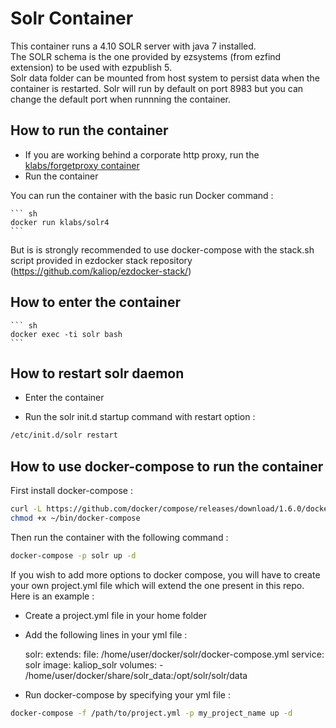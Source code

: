 Solr Container
=========

This container runs a 4.10 SOLR server with java 7 installed.  
The SOLR schema is the one provided by ezsystems (from ezfind extension) to be used with ezpublish 5.  
Solr data folder can be mounted from host system to persist data when the container is restarted.
Solr will run by default on port 8983 but you can change the default port when runnning the container.

How to run the container
--------------------------------

* If you are working behind a corporate http proxy, run the [klabs/forgetproxy container](https://registry.hub.docker.com/u/klabs/forgetproxy/)
* Run the container

You can run the container with the basic run Docker command :


	``` sh
    docker run klabs/solr4
    ```

 But is is strongly recommended to use docker-compose with the stack.sh script provided in ezdocker stack repository (https://github.com/kaliop/ezdocker-stack/)

How to enter the container
--------------------------------


	``` sh
	docker exec -ti solr bash
	```

How to restart solr daemon
--------------------------------

* Enter the container

* Run the solr init.d startup command with restart option :

``` sh
/etc/init.d/solr restart
```

How to use docker-compose to run the container
--------------------------------

First install docker-compose :

``` sh
curl -L https://github.com/docker/compose/releases/download/1.6.0/docker-compose-`uname -s`-`uname -m` > ~/bin/docker-compose
chmod +x ~/bin/docker-compose
```

Then run the container with the following command :

``` sh
docker-compose -p solr up -d
```

If you wish to add more options to docker compose, you will have to create your own project.yml file which will extend the one present in this repo.
Here is an example :

* Create a project.yml file in your home folder

* Add the following lines in your yml file :


    solr:
	    extends:
	      file: /home/user/docker/solr/docker-compose.yml
	      service: solr
	    image: kaliop_solr
	    volumes:
	     - /home/user/docker/share/solr_data:/opt/solr/solr/data


* Run docker-compose by specifying your yml file :

``` sh
docker-compose -f /path/to/project.yml -p my_project_name up -d
```